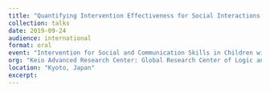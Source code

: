 ```yaml
---
title: "Quantifying Intervention Effectiveness for Social Interactions in Children with ASD"
collection: talks
date: 2019-09-24
audience: international
format: oral
event: "Intervention for Social and Communication Skills in Children with Autism Spectrum Disorder"
org: "Keio Advanced Research Center: Global Research Center of Logic and Sensibility"
location: "Kyoto, Japan"
excerpt: 
---
```

